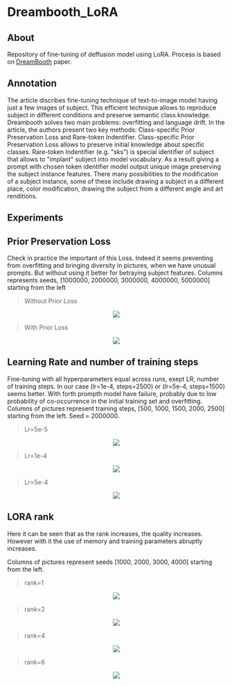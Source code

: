 # Dreambooth_LoRA
## About
Repository of fine-tuning of deffusion model using LoRA. Process is based on [DreamBooth](https://arxiv.org/abs/2208.12242) paper.
## Annotation
The article discribes fine-tuning technique of text-to-image model having just a few images of subject. This efficient technique allows to reproduce subject in different conditions and preserve semantic class knowledge.
Dreambooth solves two main problems: overfitting and language drift. In the article, the authors present two key methods: Class-specific Prior Preservation Loss and Rare-token Indentifier. Class-specific Prior Preservation Loss allows to preserve initial knowledge about specific classes. Rare-token Indentifier (e.g. "sks") is special identifier of subject that allows to "implant" subject into model vocabulary. 
As a result giving a prompt with chosen token identifier model output unique image preserving the subject instance features. There many possibilities to the modification of a subject instance, some of these include drawing a subject in a different place, color modification, drawing the subject from a different angle and art renditions.


## Experiments
## Prior Preservation Loss 
Check in practice the important of this Loss. Indeed it seems preventing from overfitting and bringing diversity in pictures, when we have unusual prompts. But without using it better for betraying subject features. 
Columns represents seeds, [1000000, 2000000, 3000000, 4000000, 5000000] starting from the left

> Without Prior Loss
<!-- #region -->
<p align="center">
<img  src="contents/without_pLoss.jpg">
</p>
<!-- #endregion -->

> With Prior Loss
<!-- #region -->
<p align="center">
<img  src="contents/base.jpg">
</p>
<!-- #endregion -->

## Learning Rate and number of training steps
Fine-tuning with all hyperparameters equal across runs, exept LR, number of training steps.  In our case (lr=1e-4, steps=2500) or (lr=5e-4, steps=1500) seems better. With forth prompth model have failure, probably due to low probability of co-occurrence in the initial training set and overfitting. 
Columns of pictures represent training steps, [500, 1000, 1500, 2000, 2500] starting from the left. Seed = 2000000.

> Lr=5e-5
<!-- #region -->
<p align="center">
<img  src="contents/5e5.jpg">
</p>
<!-- #endregion -->

> Lr=1e-4
<!-- #region -->
<p align="center">
<img  src="contents/1e4.jpg">
</p>
<!-- #endregion -->

> Lr=5e-4
<!-- #region -->
<p align="center">
<img  src="contents/5e4.jpg">
</p>
<!-- #endregion -->

## LORA rank
Here it can be seen that as the rank increases, the quality increases. However with it the use of memory and training parameters abruptly increases.
 
Columns of pictures represent seeds [1000, 2000, 3000, 4000] starting from the left.

> rank=1
<!-- #region -->
<p align="center">
<img  src="contents/1.jpg">
</p>
<!-- #endregion -->

> rank=2
<!-- #region -->
<p align="center">
<img  src="contents/2.jpg">
</p>
<!-- #endregion -->

> rank=4
<!-- #region -->
<p align="center">
<img  src="contents/4.jpg">
</p>
<!-- #endregion -->

> rank=6
<!-- #region -->
<p align="center">
<img  src="contents/6.jpg">
</p>
<!-- #endregion -->


